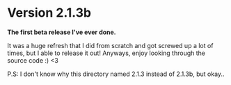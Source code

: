 # Version 2.1.3b 

**The first beta release I've ever done.**

It was a huge refresh that I did from scratch and got screwed up a lot of times, but I able to release it out! Anyways, enjoy looking through the source code :) <3


P.S: I don't know why this directory named 2.1.3 instead of 2.1.3b, but okay..
